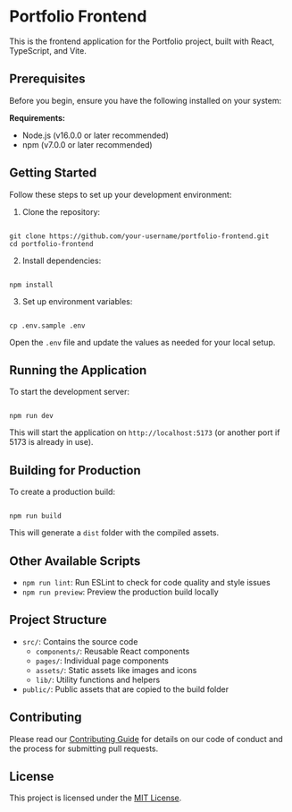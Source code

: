 # Portfolio Frontend

This is the frontend application for the Portfolio project, built with React, TypeScript, and Vite.

## Prerequisites

Before you begin, ensure you have the following installed on your system:

**Requirements:**
- Node.js (v16.0.0 or later recommended)
- npm (v7.0.0 or later recommended)

## Getting Started

Follow these steps to set up your development environment:

1. Clone the repository:

```

git clone https://github.com/your-username/portfolio-frontend.git
cd portfolio-frontend

```

2. Install dependencies:

```

npm install

```

3. Set up environment variables:

```

cp .env.sample .env

```

Open the `.env` file and update the values as needed for your local setup.

## Running the Application

To start the development server:

```

npm run dev

```

This will start the application on `http://localhost:5173` (or another port if 5173 is already in use).

## Building for Production

To create a production build:

```

npm run build

```

This will generate a `dist` folder with the compiled assets.

## Other Available Scripts

- `npm run lint`: Run ESLint to check for code quality and style issues
- `npm run preview`: Preview the production build locally

## Project Structure

- `src/`: Contains the source code
  - `components/`: Reusable React components
  - `pages/`: Individual page components
  - `assets/`: Static assets like images and icons
  - `lib/`: Utility functions and helpers
- `public/`: Public assets that are copied to the build folder

## Contributing

Please read our [Contributing Guide](CONTRIBUTING.md) for details on our code of conduct and the process for submitting pull requests.

## License

This project is licensed under the [MIT License](LICENSE).
